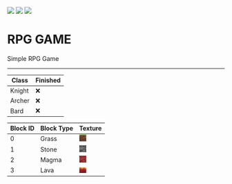 ![](https://img.shields.io/badge/Owner-miloszlip%231337-ff69b4) ![](https://img.shields.io/badge/Finished-No-FF3826)
![](https://img.shields.io/github/stars/miloszlip69/RPGgame) 
# RPG GAME

Simple RPG Game

---

| Class          | Finished |
|----------------|----------|
| Knight         | :x:      |
| Archer         | :x:      |
| Bard           | :x:      |

 | Block ID | Block Type | Texture                                                                        |
|----------|------------|--------------------------------------------------------------------------------|
 | 0        | Grass      | ![](https://github.com/miloszlip69/RPGgame/blob/master/img/grass.png?raw=true) |
 | 1        | Stone      | ![](https://github.com/miloszlip69/RPGgame/blob/master/img/stone.png?raw=true) |
 | 2        | Magma      | ![](https://github.com/miloszlip69/RPGgame/blob/master/img/magma.png?raw=true) |
 | 3        | Lava       | ![](https://github.com/miloszlip69/RPGgame/blob/master/img/lava.png?raw=true)  |
